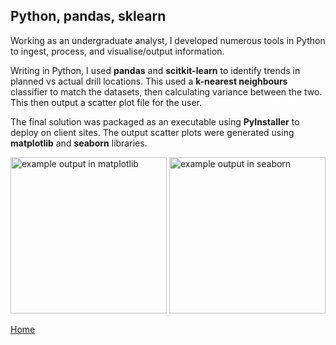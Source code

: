 ## Python, pandas, sklearn


Working as an undergraduate analyst, I developed numerous tools in Python to ingest, process, and visualise/output information. 
<br>

Writing in Python, I used **pandas** and **scitkit-learn** to identify trends in planned vs actual drill locations. 
This used a **k-nearest neighbours** classifier to match the datasets, then calculating variance between the two. 
This then output a scatter plot file for the user. 
<br>

The final solution was packaged as an executable using **PyInstaller** to deploy on client sites. 
The output scatter plots were generated using **matplotlib** and **seaborn** libraries. 

<img src="./../../imgs/matplotlib-scatter-example.jpeg" alt="example output in matplotlib" height="250">
<img src="./../../imgs/seaborn-jointplot-example.jpeg" alt="example output in seaborn" height="250">


[Home](./..)


<link href="style.css" type="text/css" rel="stylesheet">

